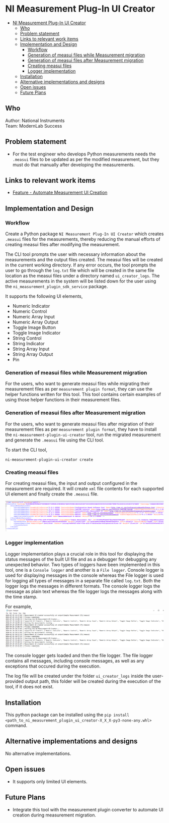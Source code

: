 # NI Measurement Plug-In UI Creator

- [NI Measurement Plug-In UI Creator](#ni-measurement-plug-in-ui-creator)
  - [Who](#who)
  - [Problem statement](#problem-statement)
  - [Links to relevant work items](#links-to-relevant-work-items)
  - [Implementation and Design](#implementation-and-design)
    - [Workflow](#workflow)
    - [Generation of measui files while Measurement migration](#generation-of-measui-files-while-measurement-migration)
    - [Generation of measui files after Measurement migration](#generation-of-measui-files-after-measurement-migration)
    - [Creating measui files](#creating-measui-files)
    - [Logger implementation](#logger-implementation)
  - [Installation](#installation)
  - [Alternative implementations and designs](#alternative-implementations-and-designs)
  - [Open issues](#open-issues)
  - [Future Plans](#future-plans)

## Who

Author: National Instruments </br>
Team: ModernLab Success

## Problem statement

- For the test engineer who develops Python measurements needs the `.measui` files to be updated as per the modified measurement, but they must do that manually after developing the measurements.

## Links to relevant work items

- [Feature - Automate Measurement UI Creation](https://dev.azure.com/ni/DevCentral/_sprints/taskboard/ModernLab%20Reference%20Architecture/DevCentral/24C3/08/08a?workitem=2742213)

## Implementation and Design

### Workflow

Create a Python package `NI Measurement Plug-In UI Creator` which creates `.measui` files for the measurements, thereby reducing the manual efforts of creating measui files after modifying the measurement.

The CLI tool prompts the user with necessary information about the measurements and the output files created. The measui files will be created in the current working directory. If any error occurs, the tool prompts the user to go through the `log.txt` file which will be created in the same file location as the measui files under a directory named `ui_creator_logs`. The active measurements in the system will be listed down for the user using the `ni_measurement_plugin_sdk_service` package.

It supports the following UI elements,

- Numeric Indicator
- Numeric Control
- Numeric Array Input
- Numeric Array Output
- Toggle Image Button
- Toggle Image Indicator
- String Control
- String Indicator
- String Array Input
- String Array Output
- Pin

### Generation of measui files while Measurement migration

For the users, who want to generate measui files while migrating their measurement files as per `measurement plugin format`, they can use the helper functions written for this tool. This tool contains certain examples of using those helper functions in their measurement files.

### Generation of measui files after Measurement migration

For the users, who want to generate measui files after migration of their measurement files as per `measurement plugin format`, they have to install the `ni-measurement-plugin-ui-creator` tool, run the migrated measurement and generate the `.measui` file using the CLI tool.

To start the CLI tool,

```
ni-measurement-plugin-ui-creator create
```

### Creating measui files

For creating measui files, the input and output configured in the measurement are required. It will create `xml` file contents for each supported UI element and finally create the `.measui` file.

![measui_file](images/measui_file.png)

### Logger implementation

Logger implementation plays a crucial role in this tool for displaying the status messages of the built UI file and as a debugger for debugging any unexpected behavior.
Two types of loggers have been implemented in this tool, one is a `Console logger` and another is a `File logger`. Console logger is used for displaying messages in the console whereas the File logger is used for logging all types of messages in a separate file called `log.txt`. Both the logger logs the messages in different formats. The console logger logs the message as plain text whereas the file logger logs the messages along with the time stamp.

For example,
![file_logger](images/ui_creator_file_logger.png)

The console logger gets loaded and then the file logger. The file logger contains all messages, including console messages, as well as any exceptions that occured during the execution.

The log file will be created under the folder `ui_creator_logs` inside the user-provided output path, this folder will be created during the execution of the tool, if it does not exist.

## Installation

This python package can be installed using the `pip install <path_to_ni_measurement_plugin_ui_creator-X_X_X-py3-none-any.whl>` command.

## Alternative implementations and designs

No alternative implementations.

## Open issues

- It supports only limited UI elements.

## Future Plans

- Integrate this tool with the measurement plugin converter to automate UI creation during measurement migration.
